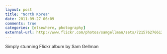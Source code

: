 ```yaml
---
layout: post  
title: "North Korea"  
date: 2011-09-27 06:09  
comments: true  
categories: [elsewhere, photography]
external-url: http://www.flickr.com/photos/samgellman/sets/72157627661307874/with/6143449753/  
---
```


Simply stunning Flickr album by Sam Gellman
